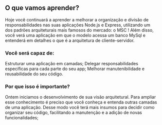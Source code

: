 ## O que vamos aprender?

Hoje você continuará a aprender a melhorar a organização e divisão de responsabilidades nas suas aplicações Node.js e Express, utilizando um dos padrões arquiteturais mais famosos do mercado: o MSC !
Além disso, você verá uma aplicação em que o modelo acessa um banco MySql e entenderá em detalhes o que é a arquitetura de cliente-servidor.

### Você será capaz de:

Estruturar uma aplicação em camadas;
Delegar responsabilidades específicas para cada parte do seu app;
Melhorar manutenibilidade e reusabilidade do seu código.

### Por que isso é importante?

Ontem iniciamos o desenvolvimento de sua visão arquitetural. Para ampliar esse conhecimento é preciso que você conheça e entenda outras camadas de uma aplicação. Desse modo você terá mais insumos para decidir como organizar seu código, facilitando a manutenção e a adição de novas funcionalidades;
